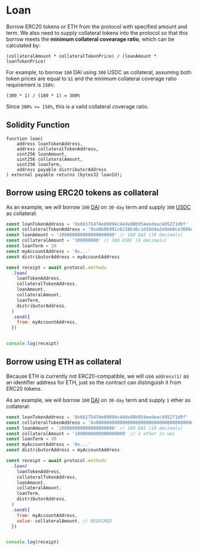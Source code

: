 # Loan

Borrow ERC20 tokens or ETH from the protocol with specified amount and term. We also need to supply collateral tokens into the protocol so that this borrow meets the **minimum collateral covearage ratio**, which can be calculated by:

```
(collateralAmount * collateralTokenPrice) / (loanAmount * loanTokenPrice)
```

For example, to borrow `100` DAI using `300` USDC as collateral, assuming both token prices are equal to `$1` and the minimum collateral coverage ratio requirement is `150%`:

```
(300 * 1) / (100 * 1) = 300%
```

Since `300% >= 150%`, this is a valid collateral coverage ratio.

## Solidity Function

```solidity
function loan(
    address loanTokenAddress,
    address collateralTokenAddress,
    uint256 loanAmount,
    uint256 collateralAmount,
    uint256 loanTerm,
    address payable distributorAddress
) external payable returns (bytes32 loanId);
```

## Borrow using ERC20 tokens as collateral

As an example, we will borrow `100` [DAI](https://etherscan.io/token/0x6b175474e89094c44da98b954eedeac495271d0f) on `30-day` term and supply `300` [USDC](https://etherscan.io/token/0xa0b86991c6218b36c1d19d4a2e9eb0ce3606eb48) as collateral:

```javascript
const loanTokenAddress = '0x6b175474e89094c44da98b954eedeac495271d0f'
const collateralTokenAddress = '0xa0b86991c6218b36c1d19d4a2e9eb0ce3606eb48'
const loanAmount = '100000000000000000000' // 100 DAI (18 decimals)
const collateralAmount = '300000000' // 300 USDC (6 decimals)
const loanTerm = 30
const myAccountAddress = '0x...'
const distributorAddress = myAccountAddress

const receipt = await protocol.methods
  .loan(
    loanTokenAddress,
    collateralTokenAddress,
    loanAmount,
    collateralAmount,
    loanTerm,
    distributorAddress,
  )
  .send({
    from: myAccountAddress,
  })


console.log(receipt)
```

## Borrow using ETH as collateral

Because ETH is currently not ERC20-compatible, we will use `address(1)` as an identifier address for ETH, just so the contract can distinguish it from ERC20 tokens.

As an example, we will borrow `100` [DAI](https://etherscan.io/token/0x6b175474e89094c44da98b954eedeac495271d0f) on `30-day` term and supply `1` ether as collateral:

```javascript
const loanTokenAddress = '0x6b175474e89094c44da98b954eedeac495271d0f'
const collateralTokenAddress = '0x0000000000000000000000000000000000000001'
const loanAmount = '100000000000000000000' // 100 DAI (18 decimals)
const collateralAmount = '1000000000000000000' // 1 ether in wei
const loanTerm = 30
const myAccountAddress = '0x...'
const distributorAddress = myAccountAddress

const receipt = await protocol.methods
  .loan(
    loanTokenAddress,
    collateralTokenAddress,
    loanAmount,
    collateralAmount,
    loanTerm,
    distributorAddress,
  )
  .send({
    from: myAccountAddress,
    value: collateralAmount, // REQUIRED
  })


console.log(receipt)
```
